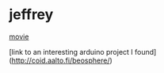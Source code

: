 # jeffrey

[movie](https://youtu.be/bZCQYr9aXAI)

[link to an interesting arduino project I found] (http://coid.aalto.fi/beosphere/)

